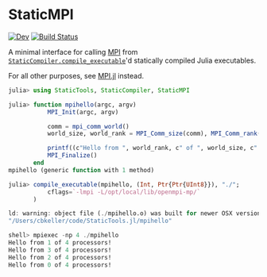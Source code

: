 # StaticMPI

[![Dev](https://img.shields.io/badge/docs-dev-blue.svg)](https://brenhinkeller.github.io/StaticMPI.jl/dev/)
[![Build Status](https://github.com/brenhinkeller/StaticMPI.jl/actions/workflows/CI.yml/badge.svg?branch=main)](https://github.com/brenhinkeller/StaticMPI.jl/actions/workflows/CI.yml?query=branch%3Amain)

A minimal interface for calling [MPI](https://www.mpi-forum.org/) from [`StaticCompiler.compile_executable`](https://github.com/tshort/StaticCompiler.jl)'d statically compiled Julia executables.

For all other purposes, see [MPI.jl](https://github.com/JuliaParallel/MPI.jl) instead.

```julia
julia> using StaticTools, StaticCompiler, StaticMPI

julia> function mpihello(argc, argv)
           MPI_Init(argc, argv)

           comm = mpi_comm_world()
           world_size, world_rank = MPI_Comm_size(comm), MPI_Comm_rank(comm)

           printf((c"Hello from ", world_rank, c" of ", world_size, c" processors!\n"))
           MPI_Finalize()
       end
mpihello (generic function with 1 method)

julia> compile_executable(mpihello, (Int, Ptr{Ptr{UInt8}}), "./";
           cflags=`-lmpi -L/opt/local/lib/openmpi-mp/`
       )

ld: warning: object file (./mpihello.o) was built for newer OSX version (12.0) than being linked (10.13)
"/Users/cbkeller/code/StaticTools.jl/mpihello"

shell> mpiexec -np 4 ./mpihello
Hello from 1 of 4 processors!
Hello from 3 of 4 processors!
Hello from 2 of 4 processors!
Hello from 0 of 4 processors!
```
